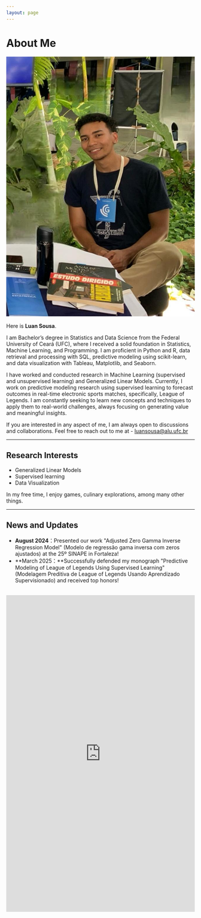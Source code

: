 ```yaml
---
layout: page
---
```


# About Me

<img src="/images/sou.jpg" class="floatpic">

Here is **Luan Sousa**.<br>

I am Bachelor’s degree in Statistics and Data Science from the Federal University of Ceará (UFC), where I received a solid foundation in Statistics, Machine Learning, and Programming. I am proficient in Python and R, data retrieval and processing with SQL, predictive modeling using scikit-learn, and data visualization with Tableau, Matplotlib, and Seaborn.


I have worked and conducted research in Machine Learning (supervised and unsupervised learning) and Generalized Linear Models. Currently, I work on predictive modeling research using supervised learning to forecast outcomes in real-time electronic sports matches, specifically, League of Legends. I am constantly seeking to learn new concepts and techniques to apply them to real-world challenges, always focusing on generating value and meaningful insights.


If you are interested in any aspect of me, I am always open to discussions and collaborations. Feel free to reach out to me at - luansousa@alu.ufc.br



---

## Research Interests

- Generalized Linear Models
- Supervised learning
- Data Visualization 

In my free time, I enjoy games, culinary explorations, among many other things.


---

## News and Updates

- **August 2024**：Presented our work "Adjusted Zero Gamma Inverse Regression Model" (Modelo de regressão gama inversa com zeros ajustados) at the 25º SINAPE in Fortaleza!
- **March 2025：**Successfully defended my monograph "Predictive Modeling of League of Legends Using Supervised Learning" (Modelagem Preditiva de League of Legends Usando Aprendizado Supervisionado) and received top honors!

<br>

<iframe src="https://www.linkedin.com/embed/feed/update/urn:li:share:7305338688178122753" height="844" width="504" frameborder="0" allowfullscreen="" title="Publicação incorporada"></iframe>


